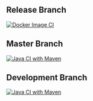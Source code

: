 ## Release Branch
[![Docker Image CI](https://github.com/WalterWQ/MethodsGroupProject/actions/workflows/docker-image.yml/badge.svg?branch=release)](https://github.com/WalterWQ/MethodsGroupProject/actions/workflows/docker-image.yml)
## Master Branch
[![Java CI with Maven](https://github.com/WalterWQ/MethodsGroupProject/actions/workflows/buildTester.yml/badge.svg?branch=master)](https://github.com/WalterWQ/MethodsGroupProject/actions/workflows/buildTester.yml)
## Development Branch
[![Java CI with Maven](https://github.com/WalterWQ/MethodsGroupProject/actions/workflows/BuildTester.yml/badge.svg)](https://github.com/WalterWQ/MethodsGroupProject/actions/workflows/BuildTester.yml)
